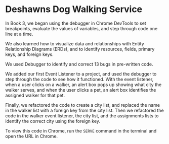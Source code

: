# Deshawns Dog Walking Service

In Book 3, we began using the debugger in Chrome DevTools to set breakpoints, evaluate the values of variables, and step through code one line at a time.

We also learned how to visualize data and relationships with Entity Relationship Diagrams (ERDs), and to identify resources, fields, primary keys, and foreign keys.

We used Debugger to identify and correct 13 bugs in pre-written code.

We added our first Event Listener to a project, and used the debugger to step through the code to see how it functioned.  With the event listener, when a user clicks on a walker, an alert box pops up showing what city the walker serves, and when the user clicks a pet, an alert box identifies the assigned walker for that pet.

Finally, we refactored the code to create a city list, and replaced the name in the walker list with a foreign key from the city list.  Then we refactored the code in the walker event listener, the city list, and the assignments lists to identify the correct city using the foreign key.

To view this code in Chrome, run the ```SERVE``` command in the terminal and open the URL in Chrome.
